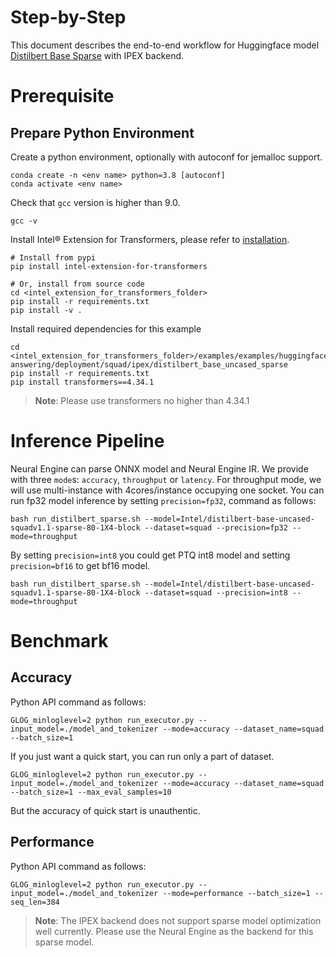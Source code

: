 Step-by-Step
======
This document describes the end-to-end workflow for Huggingface model [Distilbert Base Sparse](https://huggingface.co/Intel/distilbert-base-uncased-squadv1.1-sparse-80-1X4-block) with IPEX backend.

# Prerequisite
## Prepare Python Environment
Create a python environment, optionally with autoconf for jemalloc support.
```shell
conda create -n <env name> python=3.8 [autoconf]
conda activate <env name>
```

Check that `gcc` version is higher than 9.0.
```shell
gcc -v
```

Install Intel® Extension for Transformers, please refer to [installation](/docs/installation.md).
```shell
# Install from pypi
pip install intel-extension-for-transformers

# Or, install from source code
cd <intel_extension_for_transformers_folder>
pip install -r requirements.txt
pip install -v .
```

Install required dependencies for this example
```shell
cd <intel_extension_for_transformers_folder>/examples/examples/huggingface/pytorch/question-answering/deployment/squad/ipex/distilbert_base_uncased_sparse
pip install -r requirements.txt
pip install transformers==4.34.1
```
>**Note**: Please use transformers no higher than 4.34.1

# Inference Pipeline
Neural Engine can parse ONNX model and Neural Engine IR. 
We provide with three `mode`s: `accuracy`, `throughput` or `latency`. For throughput mode, we will use multi-instance with 4cores/instance occupying one socket.
You can run fp32 model inference by setting `precision=fp32`, command as follows:

```shell
bash run_distilbert_sparse.sh --model=Intel/distilbert-base-uncased-squadv1.1-sparse-80-1X4-block --dataset=squad --precision=fp32 --mode=throughput
```

By setting `precision=int8` you could get PTQ int8 model and setting `precision=bf16` to get bf16 model.
```shell
bash run_distilbert_sparse.sh --model=Intel/distilbert-base-uncased-squadv1.1-sparse-80-1X4-block --dataset=squad --precision=int8 --mode=throughput
```

# Benchmark
## Accuracy
Python API command as follows:
  ```shell
  GLOG_minloglevel=2 python run_executor.py --input_model=./model_and_tokenizer --mode=accuracy --dataset_name=squad --batch_size=1
  ```
  If you just want a quick start, you can run only a part of dataset.
  ```shell
  GLOG_minloglevel=2 python run_executor.py --input_model=./model_and_tokenizer --mode=accuracy --dataset_name=squad --batch_size=1 --max_eval_samples=10
  ```
  But the accuracy of quick start is unauthentic.

## Performance
Python API command as follows:
  ```shell
  GLOG_minloglevel=2 python run_executor.py --input_model=./model_and_tokenizer --mode=performance --batch_size=1 --seq_len=384
  ```

>**Note**: The IPEX backend does not support sparse model optimization well currently. Please use the Neural Engine as the backend for this sparse model.
